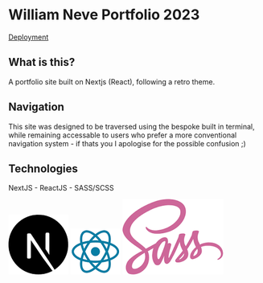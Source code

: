 # William Neve Portfolio 2023
[Deployment](https://portfolio-v2-ten-mu.vercel.app/)

## What is this?
A portfolio site built on Nextjs (React), following a retro theme.

## Navigation
This site was designed to be traversed using the bespoke built in terminal, while remaining accessable to users who prefer a more conventional navigation system - if thats you I apologise for the possible confusion ;\)

## Technologies
NextJS - ReactJS - SASS/SCSS

![next-js logo](./nextjs.jpg)
![react-js logo](./react.jpg)
![sass logo](./sass.jpg)
